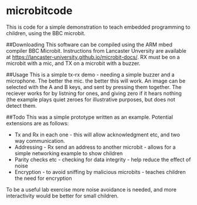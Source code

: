 # microbitcode
This is code for a simple demonstration to teach embedded programming to children, using the BBC microbit.


##Downloading
This software can be compiled using the ARM mbed compiler BBC Microbit. Instructions from Lancaster Unversity are available at https://lancaster-university.github.io/microbit-docs/. RX must be on a microbit with a mic, and TX on a microbit with a buzzer.

##Usage
This is a simple tx-rx demo - needing a simple buzzer and a microphone. The better the mic. the better this will work. An image can be selected with the A and B keys, and sent by pressing them together. The reciever works for by listning for ones, and giving zero if it hears nothing (the example plays quiet zeroes for illustrative purposes, but does not detect them.

##Todo
This was a simple prototype written as an example. Potential extensions are as follows:

* Tx and Rx in each one - this will allow acknowledgment etc, and two way communication.
* Addressing - Rx send an address to another microbit - allows for a simple networking example to show children
* Parity checks etc - checking for data integrity - help reduce the effect of noise
* Encryption - to avoid sniffing by malicious microbits - teaches children the need for encryption

To be a useful lab exercise more noise avoidance is needed, and more interactivity would be better for small children.
